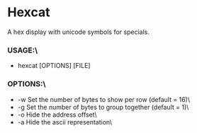 # Hexcat
A hex display with unicode symbols for specials.

### USAGE:\
  * hexcat [OPTIONS] [FILE]
  
### OPTIONS:\
  * -w <width>      Set the number of bytes to show per row (default = 16)\
  * -g <grouping>   Set the number of bytes to group together (default = 1)\
  * -o              Hide the address offset\
  * -a              Hide the ascii representation\
